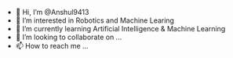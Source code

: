 - 👋 Hi, I’m @Anshul9413
- 👀 I’m interested in Robotics and Machine Learing
- 🌱 I’m currently learning Artificial Intelligence & Machine Learning
- 💞️ I’m looking to collaborate on ...
- 📫 How to reach me ...

<!---
Anshul9413/Anshul9413 is a ✨ special ✨ repository because its `README.md` (this file) appears on your GitHub profile.
You can click the Preview link to take a look at your changes.
--->
